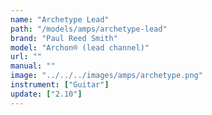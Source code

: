 ```yaml
---
name: "Archetype Lead"
path: "/models/amps/archetype-lead"
brand: "Paul Reed Smith"
model: "Archon® (lead channel)"
url: ""
manual: ""
image: "../../../images/amps/archetype.png"
instrument: ["Guitar"]
update: ["2.10"]
---
```

